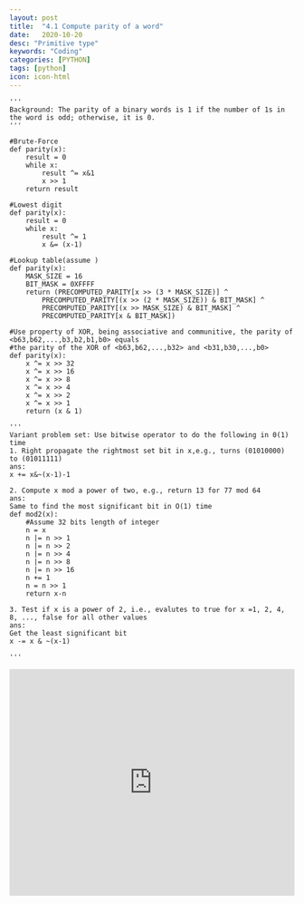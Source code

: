```yaml
---
layout: post
title:  "4.1 Compute parity of a word"
date:   2020-10-20
desc: "Primitive type"
keywords: "Coding"
categories: [PYTHON]
tags: [python]
icon: icon-html
---
```


```
'''
Background: The parity of a binary words is 1 if the number of 1s in the word is odd; otherwise, it is 0.
'''

#Brute-Force
def parity(x):
	result = 0
	while x:
		result ^= x&1
		x >> 1
	return result

#Lowest digit
def parity(x):
	result = 0
	while x:
		result ^= 1
		x &= (x-1)

#Lookup table(assume )
def parity(x):
	MASK_SIZE = 16
	BIT_MASK = 0XFFFF
	return (PRECOMPUTED_PARITY[x >> (3 * MASK_SIZE)] ^
		PRECOMPUTED_PARITY[(x >> (2 * MASK_SIZE)) & BIT_MASK] ^
		PRECOMPUTED_PARITY[(x >> MASK_SIZE) & BIT_MASK] ^ 
		PRECOMPUTED_PARITY[x & BIT_MASK])

#Use property of XOR, being associative and communitive, the parity of <b63,b62,...,b3,b2,b1,b0> equals
#the parity of the XOR of <b63,b62,...,b32> and <b31,b30,...,b0>
def parity(x):
	x ^= x >> 32
	x ^= x >> 16
	x ^= x >> 8
	x ^= x >> 4
	x ^= x >> 2
	x ^= x >> 1
	return (x & 1)

'''
Variant problem set: Use bitwise operator to do the following in 0(1) time
1. Right propagate the rightmost set bit in x,e.g., turns (01010000) to (01011111)
ans: 
x += x&~(x-1)-1

2. Compute x mod a power of two, e.g., return 13 for 77 mod 64
ans:
Same to find the most significant bit in O(1) time
def mod2(x):
	#Assume 32 bits length of integer
	n = x
	n |= n >> 1
	n |= n >> 2
	n |= n >> 4
	n |= n >> 8
	n |= n >> 16
	n += 1
	n = n >> 1
	return x-n

3. Test if x is a power of 2, i.e., evalutes to true for x =1, 2, 4, 8, ..., false for all other values
ans:
Get the least significant bit
x -= x & ~(x-1)

'''
```
<iframe height="400px" width="100%" src="https://repl.it/@swang88/41parity?lite=true" scrolling="no" frameborder="no" allowtransparency="true" allowfullscreen="true" sandbox="allow-forms allow-pointer-lock allow-popups allow-same-origin allow-scripts allow-modals"></iframe>

